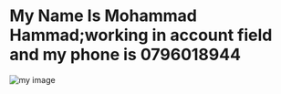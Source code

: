 
# My Name Is Mohammad Hammad;working in account field and my phone is 0796018944
![my image](https://pbs.twimg.com/profile_images/653816883909627904/qzpJ6uxO.jpg)
